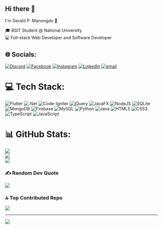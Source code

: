 ## Hi there 👋
I'm Gerald P. Manongdo 🚀

🎓 BSIT Student @ National University<br>
💻 Full-stack Web Developer and Software Developer<br>

## 🌐 Socials:
[![Discord](https://img.shields.io/badge/Discord-%237289DA.svg?logo=discord&logoColor=white)](https://discord.gg/confractus912) [![Facebook](https://img.shields.io/badge/Facebook-%231877F2.svg?logo=Facebook&logoColor=white)](https://facebook.com/confractus912) [![Instagram](https://img.shields.io/badge/Instagram-%23E4405F.svg?logo=Instagram&logoColor=white)](https://instagram.com/confractus912) [![LinkedIn](https://img.shields.io/badge/LinkedIn-%230077B5.svg?logo=linkedin&logoColor=white)](https://linkedin.com/in/gerald-manongdo-197348359) [![email](https://img.shields.io/badge/Email-D14836?logo=gmail&logoColor=white)](mailto:geraldmanongdo912@gmail.com) 

# 💻 Tech Stack:
![Flutter](https://img.shields.io/badge/Flutter-%2302569B.svg?style=for-the-badge&logo=Flutter&logoColor=white) ![.Net](https://img.shields.io/badge/.NET-5C2D91?style=for-the-badge&logo=.net&logoColor=white) ![Code-Igniter](https://img.shields.io/badge/CodeIgniter-%23EF4223.svg?style=for-the-badge&logo=codeIgniter&logoColor=white) ![jQuery](https://img.shields.io/badge/jquery-%230769AD.svg?style=for-the-badge&logo=jquery&logoColor=white) ![JavaFX](https://img.shields.io/badge/javafx-%23FF0000.svg?style=for-the-badge&logo=javafx&logoColor=white) ![NodeJS](https://img.shields.io/badge/node.js-6DA55F?style=for-the-badge&logo=node.js&logoColor=white) ![SQLite](https://img.shields.io/badge/sqlite-%2307405e.svg?style=for-the-badge&logo=sqlite&logoColor=white) ![MongoDB](https://img.shields.io/badge/MongoDB-%234ea94b.svg?style=for-the-badge&logo=mongodb&logoColor=white) ![Firebase](https://img.shields.io/badge/firebase-a08021?style=for-the-badge&logo=firebase&logoColor=ffcd34) ![MySQL](https://img.shields.io/badge/mysql-4479A1.svg?style=for-the-badge&logo=mysql&logoColor=white) ![Python](https://img.shields.io/badge/python-3670A0?style=for-the-badge&logo=python&logoColor=ffdd54) ![Java](https://img.shields.io/badge/java-%23ED8B00.svg?style=for-the-badge&logo=openjdk&logoColor=white) ![HTML5](https://img.shields.io/badge/html5-%23E34F26.svg?style=for-the-badge&logo=html5&logoColor=white) ![CSS3](https://img.shields.io/badge/css3-%231572B6.svg?style=for-the-badge&logo=css3&logoColor=white) ![TypeScript](https://img.shields.io/badge/typescript-%23007ACC.svg?style=for-the-badge&logo=typescript&logoColor=white) ![JavaScript](https://img.shields.io/badge/javascript-%23323330.svg?style=for-the-badge&logo=javascript&logoColor=%23F7DF1E)
# 📊 GitHub Stats:
![](https://github-readme-stats.vercel.app/api?username=GeraldManongdo&theme=dark&hide_border=false&include_all_commits=false&count_private=false)<br/>
![](https://nirzak-streak-stats.vercel.app/?user=GeraldManongdo&theme=dark&hide_border=false)<br/>
![](https://github-readme-stats.vercel.app/api/top-langs/?username=GeraldManongdo&theme=dark&hide_border=false&include_all_commits=false&count_private=false&layout=compact)

### ✍️ Random Dev Quote
![](https://quotes-github-readme.vercel.app/api?type=horizontal&theme=radical)

### 🔝 Top Contributed Repo
![](https://github-contributor-stats.vercel.app/api?username=GeraldManongdo&limit=5&theme=dark&combine_all_yearly_contributions=true)

---
[![](https://visitcount.itsvg.in/api?id=GeraldManongdo&icon=0&color=0)](https://visitcount.itsvg.in)

